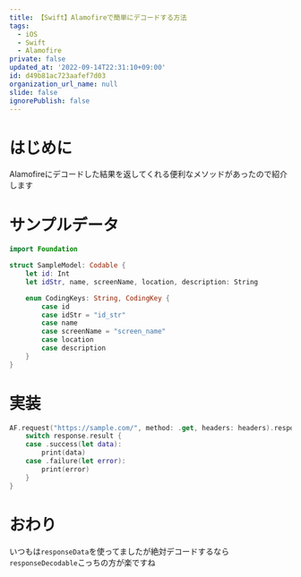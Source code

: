 ```yaml
---
title: 【Swift】Alamofireで簡単にデコードする方法
tags:
  - iOS
  - Swift
  - Alamofire
private: false
updated_at: '2022-09-14T22:31:10+09:00'
id: d49b81ac723aafef7d03
organization_url_name: null
slide: false
ignorePublish: false
---
```

# はじめに
Alamofireにデコードした結果を返してくれる便利なメソッドがあったので紹介します

# サンプルデータ
```swift
import Foundation

struct SampleModel: Codable {
    let id: Int
    let idStr, name, screenName, location, description: String

    enum CodingKeys: String, CodingKey {
        case id
        case idStr = "id_str"
        case name
        case screenName = "screen_name"
        case location
        case description
    }
}
```

# 実装
```swift
AF.request("https://sample.com/", method: .get, headers: headers).responseDecodable(of: SampleModel.self) { response in
    switch response.result {
    case .success(let data):
        print(data)
    case .failure(let error):
        print(error)
    }
}
```

# おわり
いつもは`responseData`を使ってましたが絶対デコードするなら`responseDecodable`こっちの方が楽ですね
